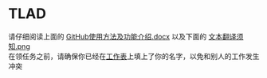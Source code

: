 # TLAD
请仔细阅读上面的 [GitHub使用方法及功能介绍.docx](./Github使用方法及功能介绍.docx) 以及下面的 [文本翻译须知.png](./文本翻译须知.png)
<br>
在领任务之前，请确保你已经在[工作表](https://docs.qq.com/sheet/DWmlST1dCcXp1TVJx?preview_token=&tdsourcetag=s_qq_aiomsg&tab=k10day&c=A1A0B0)上填上了你的名字，以免和别人的工作发生冲突
